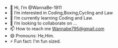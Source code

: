 - 👋 Hi, I’m @WannaBe-1911
- 👀 I’m interested in Coding,Boxing,Cycling and Law
- 🌱 I’m currently learning Coding and Law.
- 💞️ I’m looking to collaborate on ...
- 📫 How to reach me Wannabe795@gmail.com
- 😄 Pronouns: He,Him.
- ⚡ Fun fact: I'm fun sized.

<!---
WannaBe-1911/WannaBe-1911 is a ✨ special ✨ repository because its `README.md` (this file) appears on your GitHub profile.
You can click the Preview link to take a look at your changes.
--->
